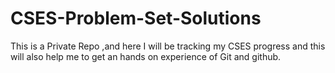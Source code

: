 # CSES-Problem-Set-Solutions

This is a Private Repo ,and here I will be tracking my CSES progress and this will also help me to get an hands on experience of Git and github.

